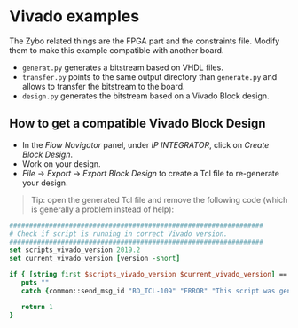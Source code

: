 # Vivado examples

The Zybo related things are the FPGA part and the constraints file.
Modify them to make this example compatible with another board.

* `generat.py` generates a bitstream based on VHDL files.
* `transfer.py` points to the same output directory than `generate.py` and allows to transfer the bitstream to the board.
* `design.py` generates the bitstream based on a Vivado Block design.

## How to get a compatible Vivado Block Design

* In the *Flow Navigator* panel, under *IP INTEGRATOR*, click on *Create Block Design*.
* Work on your design.
* *File* -> *Export* -> *Export Block Design* to create a Tcl file to re-generate your design.

> Tip: open the generated Tcl file and remove the following code (which is generally a problem instead of help):

```tcl
################################################################
# Check if script is running in correct Vivado version.
################################################################
set scripts_vivado_version 2019.2
set current_vivado_version [version -short]

if { [string first $scripts_vivado_version $current_vivado_version] == -1 } {
   puts ""
   catch {common::send_msg_id "BD_TCL-109" "ERROR" "This script was generated using Vivado <$scripts_vivado_version> and is being run in <$current_vivado_version> of Vivado. Please run the script in Vivado <$scripts_vivado_version> then open the design in Vivado <$current_vivado_version>. Upgrade the design by running \"Tools => Report => Report IP Status...\", then run write_bd_tcl to create an updated script."}

   return 1
}
```
